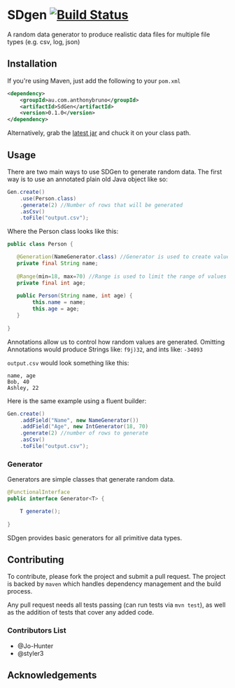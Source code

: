 # SDgen [![Build Status](https://travis-ci.org/AussieGuy0/SDgen.svg?branch=master)](https://travis-ci.org/AussieGuy0/SDgen)

A random data generator to produce realistic data files for multiple file types (e.g. csv, log, json)

## Installation
If you're using Maven, just add the following to your `pom.xml`
```xml
<dependency>
    <groupId>au.com.anthonybruno</groupId>
    <artifactId>SdGen</artifactId>
    <version>0.1.0</version>
</dependency>
```

Alternatively, grab the [latest jar](https://github.com/AussieGuy0/SDgen/releases/tag/0.1.0) and chuck it on your class path.

## Usage
There are two main ways to use SDGen to generate random data. The first way is
to use an annotated plain old Java object like so:

```java
Gen.create()
    .use(Person.class)
    .generate(2) //Number of rows that will be generated
    .asCsv()
    .toFile("output.csv");
```


Where the Person class looks like this:

```java
public class Person {

   @Generation(NameGenerator.class) //Generator is used to create values
   private final String name; 
   
   @Range(min=18, max=70) //Range is used to limit the range of values
   private final int age;
   
   public Person(String name, int age) {
        this.name = name; 
        this.age = age;
   }
   
}
```

Annotations allow us to control how random values are generated. 
Omitting Annotations would produce Strings like: `f9j)32`, and ints like: `-34093`

`output.csv` would look something like this:

```
name, age
Bob, 40
Ashley, 22
```

Here is the same example using a fluent builder:

```java
Gen.create()
    .addField("Name", new NameGenerator())
    .addField("Age", new IntGenerator(18, 70)
    .generate(2) //number of rows to generate
    .asCsv()
    .toFile("output.csv");
```

### Generator
Generators are simple classes that generate random data.

```java
@FunctionalInterface
public interface Generator<T> {

    T generate();
    
}
```

SDgen provides basic generators for all primitive data types. 

## Contributing
To contribute, please fork the project and submit a pull request. 
The project is backed by `maven` which handles dependency management and
the build process.

Any pull request needs all tests passing (can run tests via `mvn test`),
as well as the addition of tests that cover any added code.

### Contributors List
- @Jo-Hunter
- @styler3

## Acknowledgements
